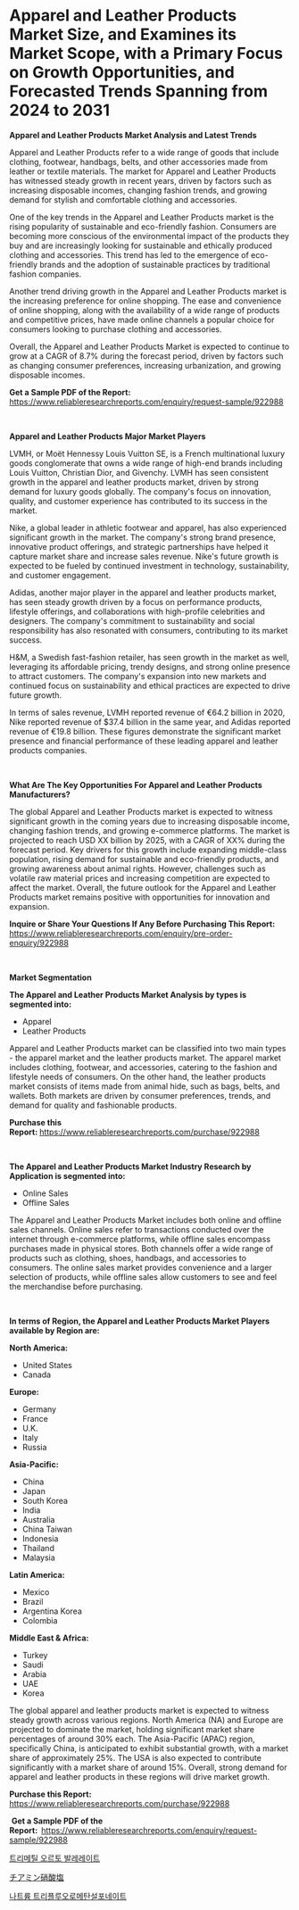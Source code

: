 <p><h1>Apparel and Leather Products Market Size, and Examines its Market Scope, with a Primary Focus on Growth Opportunities, and Forecasted Trends Spanning from 2024 to 2031</h1></p><p><strong>Apparel and Leather Products Market Analysis and Latest Trends</strong></p>
<p><p>Apparel and Leather Products refer to a wide range of goods that include clothing, footwear, handbags, belts, and other accessories made from leather or textile materials. The market for Apparel and Leather Products has witnessed steady growth in recent years, driven by factors such as increasing disposable incomes, changing fashion trends, and growing demand for stylish and comfortable clothing and accessories.</p><p>One of the key trends in the Apparel and Leather Products market is the rising popularity of sustainable and eco-friendly fashion. Consumers are becoming more conscious of the environmental impact of the products they buy and are increasingly looking for sustainable and ethically produced clothing and accessories. This trend has led to the emergence of eco-friendly brands and the adoption of sustainable practices by traditional fashion companies.</p><p>Another trend driving growth in the Apparel and Leather Products market is the increasing preference for online shopping. The ease and convenience of online shopping, along with the availability of a wide range of products and competitive prices, have made online channels a popular choice for consumers looking to purchase clothing and accessories.</p><p>Overall, the Apparel and Leather Products Market is expected to continue to grow at a CAGR of 8.7% during the forecast period, driven by factors such as changing consumer preferences, increasing urbanization, and growing disposable incomes.</p></p>
<p><strong>Get a Sample PDF of the Report:&nbsp;</strong> <a href="https://www.reliableresearchreports.com/enquiry/request-sample/922988">https://www.reliableresearchreports.com/enquiry/request-sample/922988</a></p>
<p>&nbsp;</p>
<p><strong>Apparel and Leather Products Major Market Players</strong></p>
<p><p>LVMH, or Moët Hennessy Louis Vuitton SE, is a French multinational luxury goods conglomerate that owns a wide range of high-end brands including Louis Vuitton, Christian Dior, and Givenchy. LVMH has seen consistent growth in the apparel and leather products market, driven by strong demand for luxury goods globally. The company's focus on innovation, quality, and customer experience has contributed to its success in the market.</p><p>Nike, a global leader in athletic footwear and apparel, has also experienced significant growth in the market. The company's strong brand presence, innovative product offerings, and strategic partnerships have helped it capture market share and increase sales revenue. Nike's future growth is expected to be fueled by continued investment in technology, sustainability, and customer engagement.</p><p>Adidas, another major player in the apparel and leather products market, has seen steady growth driven by a focus on performance products, lifestyle offerings, and collaborations with high-profile celebrities and designers. The company's commitment to sustainability and social responsibility has also resonated with consumers, contributing to its market success.</p><p>H&M, a Swedish fast-fashion retailer, has seen growth in the market as well, leveraging its affordable pricing, trendy designs, and strong online presence to attract customers. The company's expansion into new markets and continued focus on sustainability and ethical practices are expected to drive future growth.</p><p>In terms of sales revenue, LVMH reported revenue of €64.2 billion in 2020, Nike reported revenue of $37.4 billion in the same year, and Adidas reported revenue of €19.8 billion. These figures demonstrate the significant market presence and financial performance of these leading apparel and leather products companies.</p></p>
<p>&nbsp;</p>
<p><strong>What Are The Key Opportunities For Apparel and Leather Products Manufacturers?</strong></p>
<p><p>The global Apparel and Leather Products market is expected to witness significant growth in the coming years due to increasing disposable income, changing fashion trends, and growing e-commerce platforms. The market is projected to reach USD XX billion by 2025, with a CAGR of XX% during the forecast period. Key drivers for this growth include expanding middle-class population, rising demand for sustainable and eco-friendly products, and growing awareness about animal rights. However, challenges such as volatile raw material prices and increasing competition are expected to affect the market. Overall, the future outlook for the Apparel and Leather Products market remains positive with opportunities for innovation and expansion.</p></p>
<p><strong>Inquire or Share Your Questions If Any Before Purchasing This Report:</strong> <a href="https://www.reliableresearchreports.com/enquiry/pre-order-enquiry/922988">https://www.reliableresearchreports.com/enquiry/pre-order-enquiry/922988</a></p>
<p>&nbsp;</p>
<p><strong>Market Segmentation</strong></p>
<p><strong>The Apparel and Leather Products Market Analysis by types is segmented into:</strong></p>
<p><ul><li>Apparel</li><li>Leather Products</li></ul></p>
<p><p>Apparel and Leather Products market can be classified into two main types - the apparel market and the leather products market. The apparel market includes clothing, footwear, and accessories, catering to the fashion and lifestyle needs of consumers. On the other hand, the leather products market consists of items made from animal hide, such as bags, belts, and wallets. Both markets are driven by consumer preferences, trends, and demand for quality and fashionable products.</p></p>
<p><strong>Purchase this Report:&nbsp;</strong><a href="https://www.reliableresearchreports.com/purchase/922988">https://www.reliableresearchreports.com/purchase/922988</a></p>
<p>&nbsp;</p>
<p><strong>The Apparel and Leather Products Market Industry Research by Application is segmented into:</strong></p>
<p><ul><li>Online Sales</li><li>Offline Sales</li></ul></p>
<p><p>The Apparel and Leather Products Market includes both online and offline sales channels. Online sales refer to transactions conducted over the internet through e-commerce platforms, while offline sales encompass purchases made in physical stores. Both channels offer a wide range of products such as clothing, shoes, handbags, and accessories to consumers. The online sales market provides convenience and a larger selection of products, while offline sales allow customers to see and feel the merchandise before purchasing.</p></p>
<p>&nbsp;</p>
<p><strong>In terms of Region, the Apparel and Leather Products Market Players available by Region are:</strong></p>
<p>
    <p> <strong> North America: </strong>
        <ul>
            <li>United States</li>
            <li>Canada</li>
        </ul>
        </p> 
    <p> <strong> Europe: </strong>
        <ul>
            <li>Germany</li>
            <li>France</li>
            <li>U.K.</li>
            <li>Italy</li>
            <li>Russia</li>
        </ul>
        </p> 
    <p> <strong> Asia-Pacific: </strong>
        <ul>
            <li>China</li>
            <li>Japan</li>
            <li>South Korea</li>
            <li>India</li>
            <li>Australia</li>
            <li>China Taiwan</li>
            <li>Indonesia</li>
            <li>Thailand</li>
            <li>Malaysia</li>
        </ul>
        </p> 
    <p> <strong> Latin America: </strong>
        <ul>
            <li>Mexico</li>
            <li>Brazil</li>
            <li>Argentina Korea</li>
            <li>Colombia</li>
        </ul>
        </p> 
    <p> <strong> Middle East & Africa: </strong>
        <ul>
            <li>Turkey</li>
            <li>Saudi</li>
            <li>Arabia</li>
            <li>UAE</li>
            <li>Korea</li>
        </ul>
    </p>
    </p>
<p><p>The global apparel and leather products market is expected to witness steady growth across various regions. North America (NA) and Europe are projected to dominate the market, holding significant market share percentages of around 30% each. The Asia-Pacific (APAC) region, specifically China, is anticipated to exhibit substantial growth, with a market share of approximately 25%. The USA is also expected to contribute significantly with a market share of around 15%. Overall, strong demand for apparel and leather products in these regions will drive market growth.</p></p>
<p><strong>Purchase this Report: </strong><a href="https://www.reliableresearchreports.com/purchase/922988">https://www.reliableresearchreports.com/purchase/922988</a></p>
<p>&nbsp;<strong>Get a Sample PDF of the Report:&nbsp;&nbsp;</strong><a href="https://www.reliableresearchreports.com/enquiry/request-sample/922988">https://www.reliableresearchreports.com/enquiry/request-sample/922988</a></p>
<p><strong></strong></p>
<p><p><a href="https://medium.com/@minimini78678/2024%EB%85%84%EB%B6%80%ED%84%B0-2031%EB%85%84%EA%B9%8C%EC%A7%80-%EC%98%88%EC%B8%A1%EB%90%9C-%ED%8A%B8%EB%A6%AC%EB%A9%94%ED%8B%B8-%EC%98%AC%ED%83%80-%EB%B0%B8%EB%9F%AC%EB%A0%88%EC%9D%B4%ED%8A%B8-%EC%8B%9C%EC%9E%A5-%EB%8F%99%ED%96%A5-%EB%B0%8F-%EC%8B%9C%EC%9E%A5-%EB%B6%84%EC%84%9D-b28ce919bab2">트리메틸 오르토 발레레이트</a></p><p><a href="https://github.com/oqxogxyvqe90775/Market-Research-Report-List-1/blob/main/88671476926.md">チアミン硝酸塩</a></p><p><a href="https://medium.com/@lilmama456456/%EB%82%98%ED%8A%B8%EB%A5%A8-%ED%8A%B8%EB%A6%AC%ED%94%8C%EB%A3%A8%EC%98%A4%EB%A1%9C%EB%A9%94%ED%83%84%EC%88%A0%ED%8F%AC%EB%84%A4%EC%9D%B4%ED%8A%B8-%EC%8B%9C%EC%9E%A5-%EC%A7%80%ED%91%9C-%ED%95%B4%EB%8F%85-%EC%8B%9C%EC%9E%A5-%EC%A0%90%EC%9C%A0%EC%9C%A8-%ED%8A%B8%EB%A0%8C%EB%93%9C-%EB%B0%8F-%EC%84%B1%EC%9E%A5-%EC%96%91%EC%83%81-cf778f47386a">나트륨 트리플루오로메탄설포네이트</a></p></p>